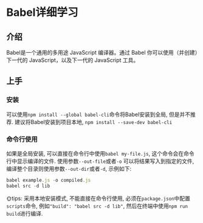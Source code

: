 # Babel详细学习

## 介绍

Babel是一个通用的多用途 JavaScript 编译器。通过 Babel 你可以使用（并创建）下一代的 JavaScript，以及下一代的 JavaScript 工具。

## 上手

### 安装

可以使用`npm install --global babel-cli`命令将Babel安装到全局, 但是并不推荐. 建议将Babel安装到项目本地, `npm install --save-dev babel-cli`

### 命令行使用

如果是全局安装, 可以直接在命令行中使用`babel my-file.js`, 这个命令会在命令行中显示编译的文件. 使用参数`--out-file`或者`-o` 可以将结果写入到指定的文件, 编译整个目录则使用参数`--out-dir`或者`-d`, 示例如下:

```javascript
babel example.js -o compiled.js
babel src -d lib
```

🌞tips: 采用本地安装模式, 不能直接在命令行使用, 必须在`package.json`中配置`scripts`命令, 例如`"build": "babel src -d lib"`, 然后在终端中使用`npm run build`进行编译.
